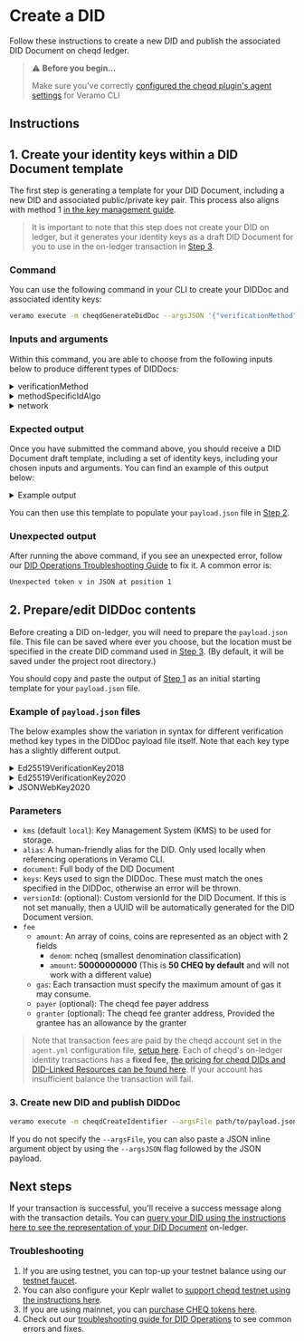 # Create a DID

Follow these instructions to create a new DID and publish the associated DID Document on cheqd ledger.

> ⚠️ **Before you begin...**
>
> Make sure you've correctly [configured the cheqd plugin's agent settings](../../guides/software-development-kits-sdks/veramo-sdk-for-cheqd/setup-cli.md) for Veramo CLI

## Instructions

## 1. Create your identity keys within a DID Document template

The first step is generating a template for your DID Document, including a new DID and associated public/private key pair. This process also aligns with method 1 [in the key management guide](identity-key-handling.md).

> It is important to note that this step does not create your DID on ledger, but it generates your identity keys as a draft DID Document for you to use in the on-ledger transaction in [Step 3](#3-create-new-did-and-publish-diddoc).

### Command

You can use the following command in your CLI to create your DIDDoc and associated identity keys:

```bash
veramo execute -m cheqdGenerateDidDoc --argsJSON '{"verificationMethod": "<exampleVerificationMethod>", "methodSpecificIdAlgo": "<exampleAlgo>", "network": "exampleNetwork"}'
```

### Inputs and arguments

Within this command, you are able to choose from the following inputs below to produce different types of DIDDocs:

<details>

<summary>verificationMethod</summary>

* Ed25519VerificationKey2020
* JsonWebKey2020
* Ed25519VerificationKey2018

</details>

<details>

<summary>methodSpecificIdAlgo</summary>

* base58btc
* uuid

</details>

<details>

<summary>network</summary>

* mainnet
* testnet

</details>

### Expected output

Once you have submitted the command above, you should receive a DID Document draft template, including a set of identity keys, including your chosen inputs and arguments. You can find an example of this output below:

<details>

<summary>Example output</summary>

```json
Method:  cheqdGenerateDidDoc

Arguments:  {
  "argsObj": {
    "verificationMethod": "Ed25519VerificationKey2020",
    "methodSpecificIdAlgo": "base58btc",
    "methodSpecificIdLength": 16,
    "network": "testnet"
  }
}

Result : {
  "didDoc": {
    "context": [],
    "id": "did:cheqd:testnet:e43f36e4-9fa6-40a4-a8f9-7f7b49eb44db",
    "controller": [
      "did:cheqd:testnet:e43f36e4-9fa6-40a4-a8f9-7f7b49eb44db"
    ],
    "authentication": [
      "did:cheqd:testnet:e43f36e4-9fa6-40a4-a8f9-7f7b49eb44db#key-1"
    ],
    "assertionMethod": [],
    "capabilityInvocation": [],
    "capabilityDelegation": [],
    "keyAgreement": [],
    "alsoKnownAs": [],
    "verificationMethod": [
      {
        "id": "did:cheqd:testnet:e43f36e4-9fa6-40a4-a8f9-7f7b49eb44db#key-1",
        "type": "Ed25519VerificationKey2020",
        "controller": "did:cheqd:testnet:e43f36e4-9fa6-40a4-a8f9-7f7b49eb44db",
        "publicKeyMultibase": "z2yJuNbhoUpRn7ypAugSLzkCc8QEw146RJ8DD3jzCZQ6A",
        "publicKeyJwk": []
      }
    ],
    "service": []
  },
  "keys": {
    "publicKeyHex": "XXXX",
    "privateKeyHex": "XXXXXXXX",
    "kid": "XXXX",
    "type": "Ed25519"
  }
}
```

</details>

You can then use this template to populate your `payload.json` file in [Step 2](#2-prepareedit-diddoc-contents).

### Unexpected output

After running the above command, if you see an unexpected error, follow our [DID Operations Troubleshooting Guide](did-operations-troubleshooting.md) to fix it. A common error is:

```bash
Unexpected token v in JSON at position 1
```

## 2. Prepare/edit DIDDoc contents

Before creating a DID on-ledger, you will need to prepare the `payload.json` file. This file can be saved where ever you choose, but the location must be specified in the create DID command used in [Step 3](#3-create-new-did-and-publish-diddoc). (By default, it will be saved under the project root directory.)

You should copy and paste the output of [Step 1](#1-create-your-identity-keys-within-a-did-document-template) as an initial starting template for your `payload.json` file.

### Example of `payload.json` files

The below examples show the variation in syntax for different verification method key types in the DIDDoc payload file itself. Note that each key type has a slightly different output.

<details>

<summary>Ed25519VerificationKey2018</summary>

```json
{
  "kms": "local",
  "alias": "Veramo specific name of your DIDDoc",
  "document": {
    "context": [],
    "id": "did:cheqd:testnet:<uniqueId>",
    "controller": [
      "did:cheqd:testnet:<uniqueId>"
    ],
    "verificationMethod": [{
        "id": "did:cheqd:testnet:<uniqueId>#key-1",
        "type": "Ed25519VerificationKey2018",
        "controller": "did:cheqd:testnet:<uniqueId>",
        "publicKeyBase58": "H3C2AVvLMv6gmMNam3uVAjZpfkcJCwDwnZn6z3wXmqPV"     
    }],
    "authentication": [
      "did:cheqd:testnet:<uniqueId>#key-1"
    ],
    "assertionMethod": [],
    "capabilityInvocation": [],
    "capabilityDelegation": [],
    "keyAgreement": [],
    "alsoKnownAs": [],
    "service": []
  },
  "keys": [{
    "publicKeyHex": "<public_key_in_hex_encoding>",
    "privateKeyHex": "<private_key_in_hex_encoding>",
    "kid": "<equal_to_public_key_hex>",
    "type": "Ed25519"
    // add additional key(s) if required
  }],
  "versionId": [
    "<uuid>" // optional
    ],
  "fee": {
    "amount": [{
      "denom": "ncheq",
      "amount": "50000000000"
      }],
    "gas": "400000",
    "payer": "cheqd1rnr5jrt4exl0samwj0yegv99jeskl0hsxmcz96"
  }
}
```

</details>

<details>

<summary>Ed25519VerificationKey2020</summary>

```json
{
  "kms": "local",
  "alias": "Veramo specific name of your DIDDoc",
  "document": {
    "context": [],
    "id": "did:cheqd:testnet:<uniqueId>",
    "controller": [
      "did:cheqd:testnet:<uniqueId>"
    ],
    "verificationMethod": [{
        "id": "did:cheqd:testnet:<uniqueId>#key-1",
        "type": "Ed25519VerificationKey2020",
        "controller": "did:cheqd:testnet:<uniqueId>",
        "publicKeyMultibase": "z2yJuNbhoUpRn7ypAugSLzkCc8QEw146RJ8DD3jzCZQ6A"     
    }],
    "authentication": [
      "did:cheqd:testnet:<uniqueId>#key-1"
    ],
    "assertionMethod": [],
    "capabilityInvocation": [],
    "capabilityDelegation": [],
    "keyAgreement": [],
    "alsoKnownAs": [],
    "service": []
  },
  "keys": [{
    "publicKeyHex": "<public_key_in_hex_encoding>",
    "privateKeyHex": "<private_key_in_hex_encoding>",
    "kid": "<equal_to_public_key_hex>",
    "type": "Ed25519"
    // add additional key(s) if required
  }],
  "versionId": [
    "<uuid>" // optional
    ],
  "fee": {
    "amount": [{
      "denom": "ncheq",
      "amount": "50000000000"
      }],
    "gas": "400000",
    "payer": "cheqd1rnr5jrt4exl0samwj0yegv99jeskl0hsxmcz96"
  }
}
```

</details>

<details>

<summary>JSONWebKey2020</summary>

```json
{
  "kms": "local",
  "alias": "Veramo specific name of your DIDDoc",
  "document": {
    "context": [],
    "id": "did:cheqd:testnet:<uniqueId>",
    "controller": [
      "did:cheqd:testnet:<uniqueId>"
    ],
    "verificationMethod": [{
        "id": "did:cheqd:testnet:<uniqueId>#key-1",
        "type": "JsonWebKey2020",
        "controller": "did:cheqd:testnet:<uniqueId>",
        "publicKeyJwk": {
          "kty": "OKP", // external (property name)
          "crv": "Ed25519", // external (property name)
          "x": "VCpo2LMLhn6iWku8MKvSLg2ZAoC-nlOyPVQaO3FxVeQ" // external (property name)
        }
    }],
    "authentication": [
      "did:cheqd:testnet:<uniqueId>#key-1"
    ],
    "assertionMethod": [],
    "capabilityInvocation": [],
    "capabilityDelegation": [],
    "keyAgreement": [],
    "alsoKnownAs": [],
    "service": []
  },
  "keys": [{
    "publicKeyHex": "<public_key_in_hex_encoding>",
    "privateKeyHex": "<private_key_in_hex_encoding>",
    "kid": "<equal_to_public_key_hex>",
    "type": "Ed25519"
    // add additional key(s) if required
  }],
  "versionId": [
    "<uuid>" // optional
    ],
  "fee": {
    "amount": [{
      "denom": "ncheq",
      "amount": "50000000000"
      }],
    "gas": "400000",
    "payer": "cheqd1rnr5jrt4exl0samwj0yegv99jeskl0hsxmcz96"
  }
}
```

</details>

### Parameters

* `kms` (default `local`): Key Management System (KMS) to be used for storage.
* `alias`: A human-friendly alias for the DID. Only used locally when referencing operations in Veramo CLI.
* `document`: Full body of the DID Document
* `keys`: Keys used to sign the DIDDoc. These must match the ones specified in the DIDDoc, otherwise an error will be thrown.
* `versionId`: (optional): Custom versionId for the DID Document. If this is not set manually, then a UUID will be automatically generated for the DID Document version.
* `fee`&#x20;
  * `amount`: An array of coins, coins are represented as an object with 2 fields
    * `denom`: ncheq (smallest denomination classification)
    * `amount`: **50000000000** (This is **50 CHEQ by default** and will not work with a different value)
  * `gas`: Each transaction must specify the maximum amount of gas it may consume.
  * `payer` (optional): The cheqd fee payer address
  * `granter` (optional): The cheqd fee granter address, Provided the grantee has an allowance by the granter

> Note that transaction fees are paid by the cheqd account set in the `agent.yml` configuration file, [setup here](../../guides/software-development-kits-sdks/veramo-sdk-for-cheqd/setup-cli.md). Each of cheqd's on-ledger identity transactions has a **fixed fee,** [the pricing for cheqd DIDs and DID-Linked Resources can be found here](https://docs.cheqd.io/node/architecture/adr-list/adr-005-genesis-parameters#cheqd-module-did-module). If your account has insufficient balance the transaction will fail.

### 3. Create new DID and publish DIDDoc

```bash
veramo execute -m cheqdCreateIdentifier --argsFile path/to/payload.json
```

If you do not specify the `--argsFile`, you can also paste a JSON inline argument object by using the `--argsJSON` flag followed by the JSON payload.

## Next steps

If your transaction is successful, you'll receive a success message along with the transaction details. You can [query your DID using the instructions here to see the representation of your DID Document](query-did.md) on-ledger.&#x20;

### Troubleshooting

1. If you are using testnet, you can top-up your testnet balance using our [testnet faucet](https://testnet-faucet.cheqd.io/).
2. You can also configure your Keplr wallet to [support cheqd testnet using the instructions here](https://docs.cheqd.io/identity/guides/software-development-kits-sdks/veramo-sdk-for-cheqd/setup-cli#2.5.-add-cheqd-testnet-to-your-keplr-wallet).
3. If you are using mainnet, you can [purchase CHEQ tokens here](https://cheqd.io/buy).
4. Check out our [troubleshooting guide for DID Operations](did-operations-troubleshooting.md) to see common errors and fixes.
